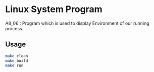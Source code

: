 # Linux System Program
A8_06 : Program which is used to display Environment of our running process.

## Usage
```bash
make clean
make build
make run
```
